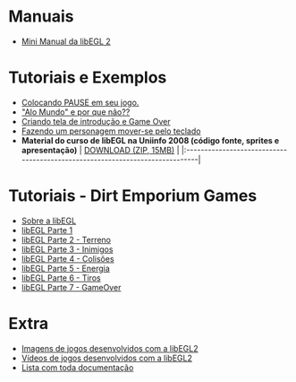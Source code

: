 # Manuais #

  * [Mini Manual da libEGL 2](MiniManual1.md)

# Tutoriais e Exemplos #

  * [Colocando PAUSE em seu jogo.](Tutorial_Pause.md)
  * ["Alo Mundo" e por que não??](Tutorial_Alo_mundo.md)
  * [Criando tela de introdução e Game Over](Tutorial_intro_GameOver_1.md)
  * [Fazendo um personagem mover-se pelo teclado](Tutorial_personagem_1.md)
  * **Material do curso de libEGL na Uniinfo 2008 (código fonte, sprites e apresentação)** |  [DOWNLOAD (ZIP, 15MB)](http://libegl.googlecode.com/files/curso_libegl.zip) |
|:-----------------------------------------------------------------------------|


# Tutoriais - Dirt Emporium Games #

  * [Sobre a libEGL](http://dirtemporium.webs.com/apps/blog/show/3171945-libegl)
  * [libEGL Parte 1](http://dirtemporium.webs.com/apps/blog/show/3175332-tutorial-de-libegl-parte-1)
  * [libEGL Parte 2 - Terreno](http://dirtemporium.webs.com/apps/blog/show/3179162-jogo-libegl-parte-2)
  * [libEGL Parte 3 - Inimigos](http://dirtemporium.webs.com/apps/blog/show/3186379-tutorial-de-libegl-parte-3-inimigos)
  * [libEGL Parte 4 - Colisões](http://dirtemporium.webs.com/apps/blog/show/3316475-criando-um-game-parte-4-)
  * [libEGL Parte 5 - Energia](http://dirtemporium.webs.com/apps/blog/show/3366696-criando-um-game-parte-5)
  * [libEGL Parte 6 - Tiros](http://dirtemporium.webs.com/apps/blog/show/3465674-criando-um-game-parte-6)
  * [libEGL Parte 7 - GameOver](http://dirtemporium.webs.com/apps/blog/show/3615921-criando-um-game-parte-7)

# Extra #
  * [Imagens de jogos desenvolvidos com a libEGL2](Screenshots.md)
  * [Vídeos de jogos desenvolvidos com a libEGL2](Videos.md)
  * [Lista com toda documentação](http://code.google.com/p/libegl/w/list)